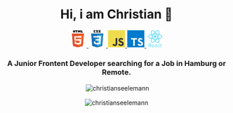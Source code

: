 <h1 align="center">Hi, i am Christian 👋</h1>

<p align="center">
<a href="https://www.w3.org/html/" target="_blank"> <img src="https://raw.githubusercontent.com/devicons/devicon/master/icons/html5/html5-original-wordmark.svg" alt="html5" width="40" height="40"/> </a>
<a href="https://www.w3schools.com/css/" target="_blank"> <img src="https://raw.githubusercontent.com/devicons/devicon/master/icons/css3/css3-original-wordmark.svg" alt="css3" width="40" height="40"/> </a>
<a href="https://developer.mozilla.org/en-US/docs/Web/JavaScript" target="_blank"> <img src="https://raw.githubusercontent.com/devicons/devicon/master/icons/javascript/javascript-original.svg" alt="javascript" width="40" height="40"/> </a>
<a href="https://www.typescriptlang.org/" target="_blank"> <img src="https://raw.githubusercontent.com/devicons/devicon/master/icons/typescript/typescript-original.svg" alt="typescript" width="40" height="40"/> </a>
<a href="https://reactjs.org/" target="_blank"> <img src="https://raw.githubusercontent.com/devicons/devicon/master/icons/react/react-original-wordmark.svg" alt="react" width="40" height="40"/> </a> </p>

<h3 align="center">A Junior Frontent Developer searching for a Job in Hamburg or Remote.</h3>

<p align="center">&nbsp;<img align="center" src="https://github-readme-stats.vercel.app/api?username=christianseelemann&show_icons=true&locale=en&theme=radical&count_private=true&custom_title=My GitHub Stats&include_all_commits=true" alt="christianseelemann" /></p>

<p align="center"><img align="center" src="https://github-readme-streak-stats.herokuapp.com/?user=christianseelemann&theme=radical&count_private=true" alt="christianseelemann" /></p>
